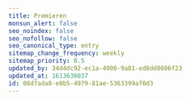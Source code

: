```yaml
---
title: Premieren
monsun_alert: false
seo_noindex: false
seo_nofollow: false
seo_canonical_type: entry
sitemap_change_frequency: weekly
sitemap_priority: 0.5
updated_by: 34d4dc92-ec1a-4900-9a81-ed8dd8606f23
updated_at: 1613636037
id: 08d7ada8-e0b5-4979-81ae-5363399af0d3
---
```

